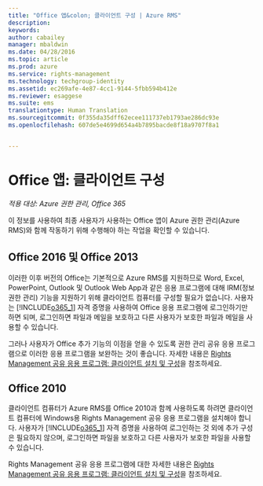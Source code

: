 ```yaml
---
title: "Office 앱&colon; 클라이언트 구성 | Azure RMS"
description: 
keywords: 
author: cabailey
manager: mbaldwin
ms.date: 04/28/2016
ms.topic: article
ms.prod: azure
ms.service: rights-management
ms.technology: techgroup-identity
ms.assetid: ec269afe-4e87-4cc1-9144-5fbb594b412e
ms.reviewer: esaggese
ms.suite: ems
translationtype: Human Translation
ms.sourcegitcommit: 0f355da35dff62ecee111737eb1793ae286dc93e
ms.openlocfilehash: 607de5e4699d654a4b7895bacde8f18a9707f8a1


---
```


# Office 앱: 클라이언트 구성

*적용 대상: Azure 권한 관리, Office 365*


이 정보를 사용하여 최종 사용자가 사용하는 Office 앱이 Azure 권한 관리(Azure RMS)와 함께 작동하기 위해 수행해야 하는 작업을 확인할 수 있습니다.

## Office 2016 및 Office 2013
이러한 이후 버전의 Office는 기본적으로 Azure RMS를 지원하므로 Word, Excel, PowerPoint, Outlook 및 Outlook Web App과 같은 응용 프로그램에 대해 IRM(정보 권한 관리) 기능을 지원하기 위해 클라이언트 컴퓨터를 구성할 필요가 없습니다. 사용자는 [!INCLUDE[o365_1](../includes/o365_1_md.md)] 자격 증명을 사용하여 Office 응용 프로그램에 로그인하기만 하면 되며, 로그인하면 파일과 메일을 보호하고 다른 사용자가 보호한 파일과 메일을 사용할 수 있습니다.

그러나 사용자가 Office 추가 기능의 이점을 얻을 수 있도록 권한 관리 공유 응용 프로그램으로 이러한 응용 프로그램을 보완하는 것이 좋습니다. 자세한 내용은 [Rights Management 공유 응용 프로그램: 클라이언트 설치 및 구성](configure-sharing-app.md)을 참조하세요.

## Office 2010
클라이언트 컴퓨터가 Azure RMS를 Office 2010과 함께 사용하도록 하려면 클라이언트 컴퓨터에 Windows용 Rights Management 공유 응용 프로그램을 설치해야 합니다. 사용자가 [!INCLUDE[o365_1](../includes/o365_1_md.md)] 자격 증명을 사용하여 로그인하는 것 외에 추가 구성은 필요하지 않으며, 로그인하면 파일을 보호하고 다른 사용자가 보호한 파일을 사용할 수 있습니다.

Rights Management 공유 응용 프로그램에 대한 자세한 내용은 [Rights Management 공유 응용 프로그램: 클라이언트 설치 및 구성](configure-sharing-app.md)을 참조하세요.




<!--HONumber=Jun16_HO4-->


